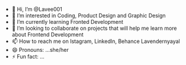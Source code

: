 - 👋 Hi, I’m @Lavee001
- 👀 I’m interested in Coding, Product Design and Graphic Design
- 🌱 I’m currently learning Fronted Development
- 💞️ I’m looking to collaborate on projects that will help me learn more about Frontend Development
- 📫 How to reach me on Istagram, LinkedIn, Behance Lavendernyayal
- 😄 Pronouns: ...she/her
- ⚡ Fun fact: ...

<!---
Lavee001/Lavee001 is a ✨ special ✨ repository because its `README.md` (this file) appears on your GitHub profile.
You can click the Preview link to take a look at your changes.
--->

